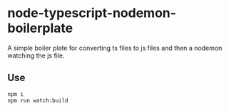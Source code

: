 # node-typescript-nodemon-boilerplate

A simple boiler plate for converting ts files to js files and then a nodemon watching the js file.

## Use

```
npm i
npm run watch:build
```
